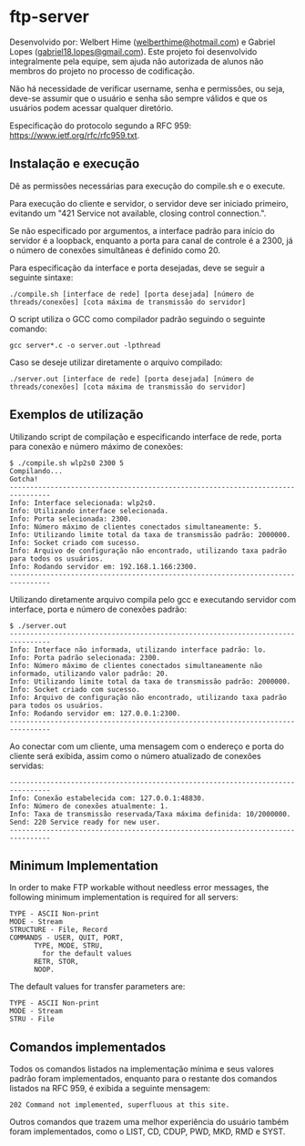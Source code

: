 # ftp-server

Desenvolvido por: Welbert Hime (welberthime@hotmail.com) e Gabriel Lopes (gabriel18.lopes@gmail.com). Este projeto foi desenvolvido integralmente pela equipe, sem ajuda não autorizada de alunos não membros do projeto no processo de codificação.

Não há necessidade de verificar username, senha e permissões, ou seja, deve-se assumir que o usuário e senha são sempre válidos e que os usuários podem acessar qualquer diretório.

Especificação do protocolo segundo a RFC 959: https://www.ietf.org/rfc/rfc959.txt.

## Instalação e execução

Dê as permissões necessárias para execução do compile.sh e o execute.

Para execução do cliente e servidor, o servidor deve ser iniciado primeiro, evitando um "421 Service not available, closing control connection.".

Se não especificado por argumentos, a interface padrão para início do servidor é a loopback, enquanto a porta para canal de controle é a 2300, já o número de conexões simultâneas é definido como 20.

Para especificação da interface e porta desejadas, deve se seguir a seguinte sintaxe:

    ./compile.sh [interface de rede] [porta desejada] [número de threads/conexões] [cota máxima de transmissão do servidor]

O script utiliza o GCC como compilador padrão seguindo o seguinte comando:

    gcc server*.c -o server.out -lpthread

Caso se deseje utilizar diretamente o arquivo compilado:

    ./server.out [interface de rede] [porta desejada] [número de threads/conexões] [cota máxima de transmissão do servidor]

## Exemplos de utilização

Utilizando script de compilação e especificando interface de rede, porta para conexão e número máximo de conexões:

    $ ./compile.sh wlp2s0 2300 5
    Compilando...
    Gotcha!
    --------------------------------------------------------------------------------
    Info: Interface selecionada: wlp2s0.
    Info: Utilizando interface selecionada.
    Info: Porta selecionada: 2300.
    Info: Número máximo de clientes conectados simultaneamente: 5.
    Info: Utilizando limite total da taxa de transmissão padrão: 2000000.
    Info: Socket criado com sucesso.
    Info: Arquivo de configuração não encontrado, utilizando taxa padrão para todos os usuários.
    Info: Rodando servidor em: 192.168.1.166:2300.
    --------------------------------------------------------------------------------

Utilizando diretamente arquivo compila pelo gcc e executando servidor com interface, porta e número de conexões padrão:

    $ ./server.out
    --------------------------------------------------------------------------------
    Info: Interface não informada, utilizando interface padrão: lo.
    Info: Porta padrão selecionada: 2300.
    Info: Número máximo de clientes conectados simultaneamente não informado, utilizando valor padrão: 20.
    Info: Utilizando limite total da taxa de transmissão padrão: 2000000.
    Info: Socket criado com sucesso.
    Info: Arquivo de configuração não encontrado, utilizando taxa padrão para todos os usuários.
    Info: Rodando servidor em: 127.0.0.1:2300.
    --------------------------------------------------------------------------------

Ao conectar com um cliente, uma mensagem com o endereço e porta do cliente será exibida, assim como o número atualizado de conexões servidas:

    --------------------------------------------------------------------------------
    Info: Conexão estabelecida com: 127.0.0.1:48830.
    Info: Número de conexões atualmente: 1.
    Info: Taxa de transmissão reservada/Taxa máxima definida: 10/2000000.
    Send: 220 Service ready for new user.
    --------------------------------------------------------------------------------

## Minimum Implementation

In order to make FTP workable without needless error messages, the following minimum implementation is required for all servers:

    TYPE - ASCII Non-print
    MODE - Stream
    STRUCTURE - File, Record
    COMMANDS - USER, QUIT, PORT,
          TYPE, MODE, STRU,
            for the default values
          RETR, STOR,
          NOOP.

The default values for transfer parameters are:

    TYPE - ASCII Non-print
    MODE - Stream
    STRU - File

## Comandos implementados

Todos os comandos listados na implementação mínima e seus valores padrão foram implementados, enquanto para o restante dos comandos listados na RFC 959, é exibida a seguinte mensagem:

    202 Command not implemented, superfluous at this site.

Outros comandos que trazem uma melhor experiência do usuário também foram implementados, como o LIST, CD, CDUP, PWD, MKD, RMD e SYST.

